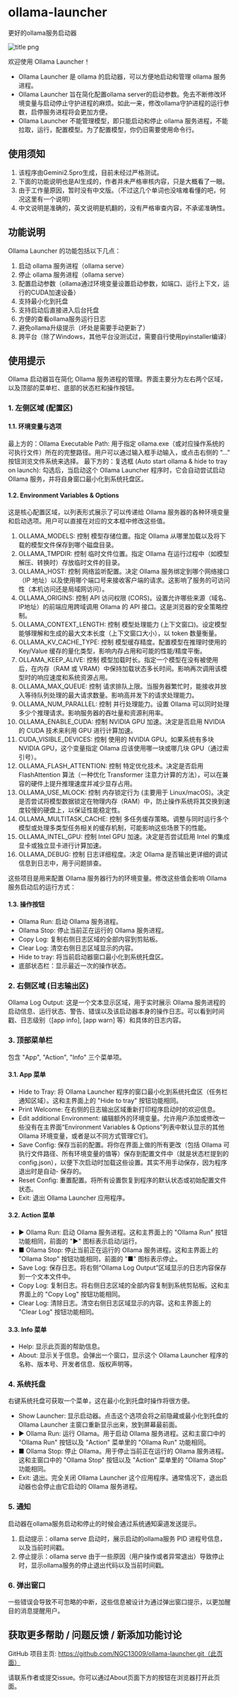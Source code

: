 # ollama-launcher
更好的ollama服务启动器

![title png](./title.png)

欢迎使用 Ollama Launcher！

- Ollama Launcher 是 ollama 的启动器，可以方便地启动和管理 ollama 服务进程。
- Ollama Launcher 旨在简化配置ollama server的启动参数。免去不断修改环境变量与启动停止守护进程的麻烦。如此一来，修改ollama守护进程的运行参数，启停服务进程将会更加方便。
- Ollama Launcher 不能管理模型，即只能启动和停止 ollama 服务进程，不能拉取，运行，配置模型。为了配置模型，你仍旧需要使用命令行。

## 使用须知

1. 该程序由Gemini2.5pro生成，目前未经过严格测试。
2. 下面的功能说明也是AI生成的，作者并未严格审核内容，只是大概看了一眼。
3. 由于工作量原因，暂时没有中文版。（不过这几个单词也没啥难看懂的吧，何况这里有一个说明）
4. 中文说明是准确的，英文说明是机翻的，没有严格审查内容，不承诺准确性。

## 功能说明

Ollama Launcher 的功能包括以下几点：
1. 启动 ollama 服务进程（ollama serve）
2. 停止 ollama 服务进程（ollama serve）
3. 配置启动参数（ollama通过环境变量设置启动参数，如端口、运行上下文，运行的CUDA加速设备）
4. 支持最小化到托盘
5. 支持启动后直接进入后台托盘
6. 方便的查看ollama服务运行日志
7. 避免ollama升级提示（坏处是需要手动更新了）
8. 跨平台（除了Windows，其他平台没测试过，需要自行使用pyinstaller编译）

## 使用提示

Ollama 启动器旨在简化 Ollama 服务进程的管理。界面主要分为左右两个区域，以及顶部的菜单栏、底部的状态栏和操作按钮。

### 1. 左侧区域 (配置区)

#### 1.1. 环境变量与选项

最上方的：Ollama Executable Path: 用于指定 ollama.exe（或对应操作系统的可执行文件）所在的完整路径。用户可以通过输入框手动输入，或点击右侧的 "..." 按钮浏览文件系统来选择。
最下方的：复选框 (Auto start ollama & hide to tray on launch): 勾选后，当启动这个 Ollama Launcher 程序时，它会自动尝试启动 Ollama 服务，并将自身窗口最小化到系统托盘区。

#### 1.2. Environment Variables & Options

这是核心配置区域，以列表形式展示了可以传递给 Ollama 服务器的各种环境变量和启动选项。用户可以直接在对应的文本框中修改这些值。

1.    OLLAMA_MODELS: 控制 模型存储位置。指定 Ollama 从哪里加载以及将下载的模型文件保存到哪个磁盘目录。
2.    OLLAMA_TMPDIR: 控制 临时文件位置。指定 Ollama 在运行过程中（如模型解压、转换时）存放临时文件的目录。
3.    OLLAMA_HOST: 控制 网络监听配置。决定 Ollama 服务绑定到哪个网络接口（IP 地址）以及使用哪个端口号来接收客户端的请求。这影响了服务的可访问性（本机访问还是局域网访问）。
4.    OLLAMA_ORIGINS: 控制 API 访问权限 (CORS)。设置允许哪些来源（域名、IP地址）的前端应用跨域调用 Ollama 的 API 接口。这是浏览器的安全策略控制。
5.    OLLAMA_CONTEXT_LENGTH: 控制 模型处理能力 (上下文窗口)。设定模型能够理解和生成的最大文本长度（上下文窗口大小），以 token 数量衡量。
6.    OLLAMA_KV_CACHE_TYPE: 控制 模型缓存精度。配置模型在推理时使用的 Key/Value 缓存的量化类型，影响内存占用和可能的性能/精度平衡。
7.    OLLAMA_KEEP_ALIVE: 控制 模型加载时长。指定一个模型在没有被使用后，在内存（RAM 或 VRAM）中保持加载状态多长时间。影响再次调用该模型时的响应速度和系统资源占用。
8.    OLLAMA_MAX_QUEUE: 控制 请求排队上限。当服务器繁忙时，能接收并放入等待队列处理的最大请求数量。影响高并发下的请求处理能力。
9.    OLLAMA_NUM_PARALLEL: 控制 并行处理能力。设置 Ollama 可以同时处理多少个推理请求。影响服务器的吞吐量和资源利用率。
10.   OLLAMA_ENABLE_CUDA: 控制 NVIDIA GPU 加速。决定是否启用 NVIDIA 的 CUDA 技术来利用 GPU 进行计算加速。
11.   CUDA_VISIBLE_DEVICES: 控制 使用的 NVIDIA GPU。如果系统有多块 NVIDIA GPU，这个变量指定 Ollama 应该使用哪一块或哪几块 GPU（通过索引号）。
12.   OLLAMA_FLASH_ATTENTION: 控制 特定优化技术。决定是否启用 FlashAttention 算法（一种优化 Transformer 注意力计算的方法），可以在兼容的硬件上提升推理速度并减少显存占用。
13.   OLLAMA_USE_MLOCK: 控制 内存锁定行为 (主要用于 Linux/macOS)。决定是否尝试将模型数据锁定在物理内存（RAM）中，防止操作系统将其交换到速度较慢的硬盘上，以保证性能稳定性。
14.   OLLAMA_MULTITASK_CACHE: 控制 多任务缓存策略。调整与同时运行多个模型或处理多类型任务相关的缓存机制，可能影响这些场景下的性能。
15.   OLLAMA_INTEL_GPU: 控制 Intel GPU 加速。决定是否尝试启用 Intel 的集成显卡或独立显卡进行计算加速。
16.   OLLAMA_DEBUG: 控制 日志详细程度。决定 Ollama 是否输出更详细的调试信息到日志中，用于问题排查。

这些项目是用来配置 Ollama 服务器行为的环境变量。修改这些值会影响 Ollama 服务启动后的运行方式：

#### 1.3. 操作按钮

- Ollama Run: 启动 Ollama 服务进程。
- Ollama Stop: 停止当前正在运行的 Ollama 服务进程。
- Copy Log: 复制右侧日志区域的全部内容到剪贴板。
- Clear Log: 清空右侧日志区域显示的内容。
- Hide to tray: 将当前启动器窗口最小化到系统托盘区。
- 底部状态栏：显示最近一次的操作状态。

### 2. 右侧区域 (日志输出区)

Ollama Log Output: 这是一个文本显示区域，用于实时展示 Ollama 服务进程的启动信息、运行状态、警告、错误以及该启动器本身的操作日志。可以看到时间戳、日志级别（[app info], [app warn] 等）和具体的日志内容。

### 3. 顶部菜单栏

包含 "App", "Action", "Info" 三个菜单项。

#### 3.1. App 菜单

- Hide to Tray: 将 Ollama Launcher 程序的窗口最小化到系统托盘区（任务栏通知区域）。这和主界面上的 "Hide to tray" 按钮功能相同。
- Print Welcome: 在右侧的日志输出区域重新打印程序启动时的欢迎信息。
- Edit additional Environment: 编辑额外的环境变量。允许用户添加或修改一些没有在主界面“Environment Variables & Options”列表中默认显示的其他 Ollama 环境变量，或者是以不同方式管理它们。
- Save Config: 保存当前的配置。将你在界面上做的所有更改（包括 Ollama 可执行文件路径、所有环境变量的值等）保存到配置文件中（就是状态栏提到的 config.json），以便下次启动时加载这些设置。其实不用手动保存，因为程序退出时是自动- 保存的。
- Reset Config: 重置配置。将所有设置恢复到程序的默认状态或初始配置文件状态。
- Exit: 退出 Ollama Launcher 应用程序。

#### 3.2. Action 菜单

- ▶ Ollama Run: 启动 Ollama 服务进程。这和主界面上的 "Ollama Run" 按钮功能相同，前面的 "▶" 图标表示启动/运行。
- ■ Ollama Stop: 停止当前正在运行的 Ollama 服务进程。这和主界面上的 "Ollama Stop" 按钮功能相同，前面的 "■" 图标表示停止。
- Save Log: 保存日志。将右侧“Ollama Log Output”区域显示的日志内容保存到一个文本文件中。
- Copy Log: 复制日志。将右侧日志区域的全部内容复制到系统剪贴板。这和主界面上的 "Copy Log" 按钮功能相同。
- Clear Log: 清除日志。清空右侧日志区域显示的内容。这和主界面上的 "Clear Log" 按钮功能相同。

#### 3.3. Info 菜单

- Help: 显示此页面的帮助信息。
- About: 显示关于信息。会弹出一个窗口，显示这个 Ollama Launcher 程序的名称、版本号、开发者信息、版权声明等。

### 4. 系统托盘

右键系统托盘可获取一个菜单，这在最小化到托盘时操作将很方便。

- Show Launcher: 显示启动器。点击这个选项会将之前隐藏或最小化到托盘的 Ollama Launcher 主窗口重新显示出来，放到屏幕最前面。
- ▶ Ollama Run: 运行 Ollama。用于启动 Ollama 服务进程。这和主窗口中的 "Ollama Run" 按钮以及 "Action" 菜单里的 "Ollama Run" 功能相同。
- ■ Ollama Stop: 停止 Ollama。用于停止当前正在运行的 Ollama 服务进程。这和主窗口中的 "Ollama Stop" 按钮以及 "Action" 菜单里的 "Ollama Stop" 功能相同。
- Exit: 退出。完全关闭 Ollama Launcher 这个应用程序。通常情况下，退出启动器也会停止由它启动的 Ollama 服务进程。

### 5. 通知

启动器在ollama服务启动和停止的时候会通过系统通知渠道发送提示。

1. 启动提示：ollama serve 启动时，展示启动的ollama服务 PID 进程号信息，以及当前时间戳。
2. 停止提示：ollama serve 由于一些原因（用户操作或者异常退出）导致停止时，显示ollama服务的停止退出代码以及当前时间戳。

### 6. 弹出窗口

一些错误会导致不可忽略的中断，这些信息被设计为通过弹出窗口提示，以更加醒目的消息提醒用户。

## 获取更多帮助 / 问题反馈 / 新添加功能讨论

GitHub 项目主页: https://github.com/NGC13009/ollama-launcher.git（此页面）

请联系作者或提交issue。你可以通过About页面下方的按钮在浏览器打开此页面。


